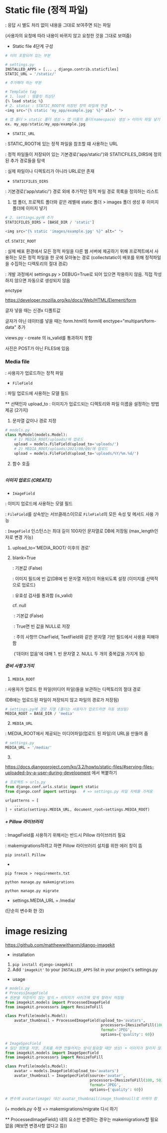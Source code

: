 # Static file (정적 파일)

: 응답 시 별도 처리 없이 내용을 그대로 보여주면 되는 파일

(사용자의 요청에 따라 내용이 바뀌지 않고 요청한 것을 그대로 보여줌)



- Static file 4단계 구성

```python
# 이미 포함되어 있는 부분

# settings.py
INSTALLED_APPS = [... , django.contrib.staticfiles]
STATIC_URL = '/static/'
```

```python
# 추가해야 하는 부분

# Template tag
# 1. load : 템플릿 최상단
{% load static %}
# 2. static : STATIC_ROOT에 저장된 정적 파일에 연결
<img src="{% static 'my_app/example.jpg' %}" alt=" ">

# 앱 폴더 > static 폴더 생성 > 앱 이름의 폴더(namespace) 생성 > 이미지 파일 넣기
ex. my_app/static/my_app/example.jpg
```



- `STATIC_URL`

: STATIC_ROOT에 있는 정적 파일을 참조할 떄 사용하는 URL

: 정적 파일들이 저장되어 있는 기본경로('app/static/')와 STATICFILES_DIRS에 정의된 추가 경로들을 탐색

: 실제 파일이나 디렉토리가 아니라 URL로만 존재



- `STATICFILES_DIRS`

: 기본경로('app/static/') 경로 외에 추가적인 정적 파일 경로 목록을 정의하는 리스트

1. 앱 폴더, 프로젝트 폴더와 같은 레벨에 static 폴더 > images 폴더 생성 후 이미지 폴더에 이미지 넣기

```python
# 2. settings.py에 추가
STATICFILES_DIRS = [BASE_DIR / 'static']
```

```python
<img src="{% static 'images/example.jpg' %}" alt=" ">
```



cf. `STATIC_ROOT` 

: 실제 배포 환경에서 모든 정적 파일을 다른 웹 서버에 제공하기 위해 프로젝트에서 사용하는 모든 정적 파일을 한 곳에 모아놓는 경로 (collectstatic이 배포를 위해 정적파일을 수집하는 디렉토리의 절대 경로)

: 개발 과정에서 settings.py > DEBUG=True로 되어 있으면 작용하지 않음. 직접 작성하지 않으면 자동으로 생성되지 않음







enctype

https://developer.mozilla.org/ko/docs/Web/HTML/Element/form

글자 넣을 때는 신경x 디폴트값

글자가 아닌 데이터를 넣을 때는 form.html의 form에 enctype="multipart/form-data" 추가



views.py - create 의 is_valid를 통과하지 못함

사진은 POST가 아닌 FILES에 있음







### Media file

: 사용자가 업로드하는 정적 파일



- `FileField`

: 파일 업로드에 사용하는 모델 필드

** 선택인자 upload_to : 이미지가 업로드되는 디렉토리와 파일 이름을 설정하는 방법 제공 (2가지)

1. 문자열 값이나 경로 지정

```python
# models.py
class MyModel(models.Model):
    # 1) MEDIA_ROOT/uploads/에 업로드
    upload = models.FileField(upload_to='uploads/')
    # 2) MEDIA_ROOT/uploads/2021/09/09/에 업로드
    upload = models.FileField(upload_to='uploads/%Y/%m.%d/')
```



2. 함수 호출

```python

```



##### 이미지 업로드 (CREATE)

- `ImageField`

: 이미지 업로드에 사용하는 모델 필드

: `FileField`를 상속받는 서브클래스이므로 `FileField`의 모든 속성 및 메서드 사용 가능

: `ImageField` 인스턴스는 최대 길이 100자인 문자열로 DB에 저장됨 (max_length인자로 변경 가능)

1. upload_to='MEDIA_ROOT/ 이후의 경로'

2. blank=True

   : 기본값 (False)

   : 이미지 필드에 빈 값(DB에 빈 문자열 저장)이 허용되도록 설정 (이미지를 선택적으로 업로드)

   : 유효성 검사를 통과함 (is_valid)

   cf. null

   ​	: 기본값 (False)

   ​	: True면 빈 값을 NULL로 저장

   ​	: 주의 사항!!! CharField, TextField와 같은 문자열 기반 필드에서 사용을 피해야 함

   ​	('데이터 없음'에 대해 1. 빈 문자열 2. NULL 두 개의 중복값을 가지게 됨)



##### 준비 사항 3가지

1. `MEDIA_ROOT`

: 사용자가 업로드 한 파일(미디어 파일)들을 보관하는 디렉토리의 절대 경로

(DB에는 업로드된 파일이 저장되지 않고 파일의 경로가 저장됨)

```PYTHON
# settings.py에 경로 지정 (폴더는 사용자가 업로드하면 자동 생성됨)
MEDIA_ROOT = BASE_DIR / 'media'
```



2. `MEDIA_URL`

: MEDIA_ROOT에서 제공되는 미디어파일(업로드 된 파일)의 URL을 만들어 줌

```PYTHON
# settings.py
MEDIA_URL = '/media/'
```



3. 

https://docs.djangoproject.com/ko/3.2/howto/static-files/#serving-files-uploaded-by-a-user-during-development 에서 복붙하기

```python
# 프로젝트 > urls.py
from django.conf.urls.static import static
from django.conf import settings   # => settings.py 파일 자체를 가져옴
```

```python
urlpatterns = [
	...
] + static(settings.MEDIA_URL, document_root=settings.MEDIA_ROOT)
```



##### + Pillow 라이브러리

: ImageField를 사용하기 위해서는 반드시 Pillow 라이브러리 필요

: makemigrations하려고 하면 Pillow 라이브러리 설치를 위한 에러 창이 뜸

```
pip install Pillow
```

+

```
pip freeze > requirements.txt
```

```
python manage.py makemigrations
```

```python
python manage.py migrate
```









- settings.MEDIA_URL = /media/

(단순히 변수화 한 것)





#  image resizing

https://github.com/matthewwithanm/django-imagekit

- installation

1. `pip install django-imagekit`
2. Add `'imagekit'` to your `INSTALLED_APPS` list in your project's settings.py

- usage

```python
# models.py
# ProcessImageField
# 원본을 저장하지 않는 방식 + 이미지가 사이즈에 맞게 잘려서 저장됨
from imagekit.models import ProcessedImageField
from imagekit.processors import ResizeToFill

class Profile(models.Model):
    avatar_thumbnail = ProcessedImageField(upload_to='avatars',
                                           processors=[ResizeToFill(100, 50)],
                                           format='JPEG',
                                           options={'quality': 60})
```

```python
# ImageSpecField
# 일단 원본을 저장, 조회를 하면 만들어지는 방식(필요할 때만 생성) + 이미지가 잘리지 않고 줄어듦
from imagekit.models import ImageSpecField
from imagekit.processors import ResizeToFill

class Profile(models.Model):
    avatar = models.ImageField(upload_to='avatars')
    avatar_thumbnail = ImageSpecField(source='avatar',
                                      processors=[ResizeToFill(100, 50)],
                                      format='JPEG',
                                      options={'quality': 60})
    
# 변수에 avatar(image) 대신 avatar_thumbnail(image_thumbnail)로 바꿔야 함
```

(+ models.py 수정 => makemigrations/migrate 다시 하기

** ProcessedImageField() 내의 요소만 변경하는 경우는 makemigrations할 필요없음 (해보면 변경사항 없다고 뜸))



